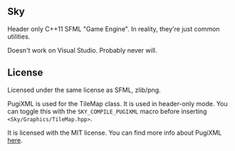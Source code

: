 ## Sky

Header only C++11 SFML "Game Engine". In reality, they're just common utilities.

Doesn't work on Visual Studio. Probably never will.

## License

Licensed under the same license as SFML, zlib/png.

PugiXML is used for the TileMap class. It is used in header-only mode. You can toggle this with the
`SKY_COMPILE_PUGIXML` macro before inserting `<Sky/Graphics/TileMap.hpp>`.

It is licensed with the MIT license. You can find more info about PugiXML [here](http://pugixml.org/).
